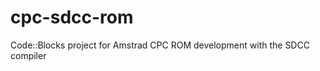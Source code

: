 cpc-sdcc-rom
============

Code::Blocks project for Amstrad CPC ROM development with the SDCC compiler